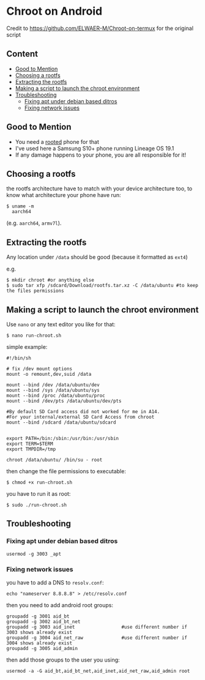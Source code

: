 # Chroot on Android
Credit to https://github.com/ELWAER-M/Chroot-on-termux for the original script
## Content

- [Good to Mention](#good-to-mention)
- [Choosing a rootfs](#choosing-a-rootfs)
- [Extracting the rootfs](#extracting-the-rootfs)
- [Making a script to launch the chroot environment](#making-a-script-to-launch-the-chroot-environment)
- [Troubleshooting](#troubleshooting)
  - [Fixing apt under debian based ditros](#fixing-apt-under-debian-based-ditros)
  - [Fixing network issues](#fixing-network-issues)

## Good to Mention

- You need a [rooted](https://en.m.wikipedia.org/wiki/Rooting_(Android)) phone for that
- I've used here a Samsung S10+ phone running Lineage OS 19.1
- If any damage happens to your phone, you are all responsible for it!


## Choosing a rootfs

the rootfs architecture have to match with your device architecture too, to know what architecture your phone have run:

```shell
$ uname -m
  aarch64
```

(e.g. `aarch64`, `armv7l`).

## Extracting the rootfs

Any location under `/data` should be good (because it formatted as `ext4`)

e.g.

```shell
$ mkdir chroot #or anything else
$ sudo tar xfp /sdcard/Download/rootfs.tar.xz -C /data/ubuntu #to keep the files permissions
```

## Making a script to launch the chroot environment

Use `nano` or any text editor you like for that:

```
$ nano run-chroot.sh
```

simple example:

```shell
#!/bin/sh

# fix /dev mount options
mount -o remount,dev,suid /data

mount --bind /dev /data/ubuntu/dev
mount --bind /sys /data/ubuntu/sys
mount --bind /proc /data/ubuntu/proc
mount --bind /dev/pts /data/ubuntu/dev/pts

#By default SD Card access did not worked for me in A14.
#For your internal/external SD Card Access from chroot
mount --bind /sdcard /data/ubuntu/sdcard


export PATH=/bin:/sbin:/usr/bin:/usr/sbin
export TERM=$TERM
export TMPDIR=/tmp

chroot /data/ubuntu/ /bin/su - root
```

then change the file permissions to executable:

```shell
$ chmod +x run-chroot.sh
```

you have to run it as root:

```shell
$ sudo ./run-chroot.sh
```

## Troubleshooting

### Fixing apt under debian based ditros

```shell
usermod -g 3003 _apt
```

### Fixing network issues

you have to add a DNS to `resolv.conf`:

```shell
echo "nameserver 8.8.8.8" > /etc/resolv.conf
```

then you need to add android root groups:

```shell
groupadd -g 3001 aid_bt
groupadd -g 3002 aid_bt_net
groupadd -g 3003 aid_inet                 #use different number if 3003 shows already exist
groupadd -g 3004 aid_net_raw              #use different number if 3004 shows already exist
groupadd -g 3005 aid_admin
```

then add those groups to the user you using:

```shell
usermod -a -G aid_bt,aid_bt_net,aid_inet,aid_net_raw,aid_admin root
```

